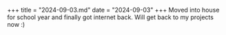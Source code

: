 +++
title = "2024-09-03.md"
date = "2024-09-03"
+++
Moved into house for school year and finally got internet back. Will get back to my projects now :)

